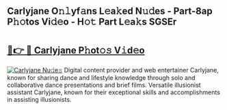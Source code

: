 ## Carlyjane O𝚗𝚕yf𝚊ns L𝚎a𝚔ed N𝚞𝚍es - Part-8ap P𝚑𝚘tos Vi𝚍𝚎o - H𝚘𝚝 Part L𝚎a𝚔s SGSEr

# <h2><a href="http://kf1fic.oniu.top/?m=Carlyjane">🔗👉 🔴 Carlyjane P𝚑ot𝚘𝚜 V𝚒d𝚎o</a></h2>

[![Carlyjane Nu𝚍e𝚜](https://i.imgur.com/0qMVB7G.gif)](http://kf1fic.oniu.top/?m=Carlyjane)
Digital content provider and web entertainer Carlyjane, known for sharing dance and lifestyle knowledge through solo and collaborative dance presentations and brief films. Versatile illusionist assistant Carlyjane, known for their exceptional skills and accomplishments in assisting illusionists.  
